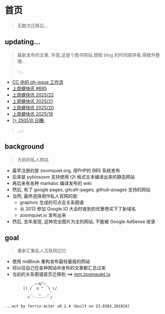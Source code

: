 # 首页
> 无数次迁移后...



## updating...
> 最新发布的文章..毕竟,这是个图书网站,想按 blog 的时间顺序看,得额外整理..

> :::..


+ <a href='Pythonic/25/20250615-claude-code-gh-flow/'>CC 中的 gh-issue 工作流</a>
+ <a href='Weekly/25/20250611-685/'>上周蠎快讯 #685</a>
+ <a href='Weekly/25/20250605-22/'>上周蠎快讯 2025/22</a>
+ <a href='Weekly/25/20250526-21/'>上周蠎快讯 2025/21</a>
+ <a href='Weekly/25/20250519-20/'>上周蠎快讯 2025/20</a>
+ <a href='Weekly/25/20250512-19/'>上周蠎快讯 2025/19</a>
+ <a href='MurMur/25/20250510-1/'>|> 250510 日糟:</a>

> ..:::


## background
> 大妈的私人网站

- 最早注册的是 zoomquiet.org, 用PHP的 BBS 系统发布
- 后来是 pyblosoxm 支持使用 t2t 格式文本编译出来的静态网站
- 再后来有各种 markdoc 编译发布的 wiki
- 然后, 有了 google pages, gitcafr-pages, github-poages 支持的网站
- 当然, 最终选择用作私人官网的是:
    - graphviz 生成的可点击关系图谱
    - 从 2013 参加 Google IO 大会时收到的优惠卷买下了新域名
    - zoomquiet.io 发布出来
- 然后, 去年发现, 这种完全图片为主的网站, 不能被 Google AdSense 收录

## goal
> 重新汇集私人互联网记忆

- 使用 mdBook 重构发布最轻量级的网站
- 将以往自己在各种网站中发布的文章都汇总过来
- 当初的关系图谱首页迁移到 ==> [mm.zoomquiet.io](https://mm.zoomquiet.io)



```
            _~~&^~_
        () /  ◴ ^  \ \/
          '_   ⎵   _'
          > '-----' /

...act by ferris-actor v0.2.4 (built on 23.0303.201916)
```

